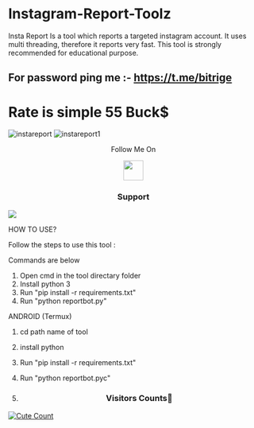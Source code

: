 # Instagram-Report-Toolz

Insta Report Is a tool which reports a targeted instagram account. 
It uses multi threading, therefore it reports very fast. 
This tool is strongly recommended for educational purpose.


## For password ping me :- https://t.me/bitrige

# Rate is simple 55 Buck$
![instareport](https://github.com/user-attachments/assets/b47ebcaf-2a4d-431a-bd1a-772c1f122339)
![instareport1](https://github.com/user-attachments/assets/acadeb2e-cbff-4d59-939b-222e2ff02cd5)

<p align="center">
  Follow Me On
</p>
<p align="center">
  <a href="https://www.youtube.com/watch?v=s-z1Yhs8usQ">
    <img src="https://www.iconsdb.com/icons/preview/red/youtube-4-xxl.png" width="40" height="40">
  </a>
</p>

<h3 align="center">Support</h3><a href="https://t.me/"><img src="https://img.shields.io/badge/Contact%20Owner-red.svg?logo=Telegram"></a>


HOW TO USE?

Follow the steps to use this tool : 

Commands are below

1. Open cmd in the tool directary folder
2. Install python 3
3. Run "pip install -r requirements.txt"
4. Run "python reportbot.py"

ANDROID (Termux)

1. cd path name of tool
2. install python
3. Run "pip install -r requirements.txt" 
4. Run "python reportbot.pyc"

5. <h3 align="center">Visitors Counts👀</h3>
<a href="https://github.com/daredevilkinng/Insta-Report-Bot"><img alt="Cute Count" 
src="https://count.getloli.com/get/@Insta-Report-Bot?theme=rule34" /></a>

